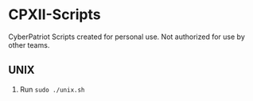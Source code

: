 # CPXII-Scripts
CyberPatriot Scripts created for personal use. Not authorized for use by other teams.
## UNIX
1. Run `sudo ./unix.sh`
